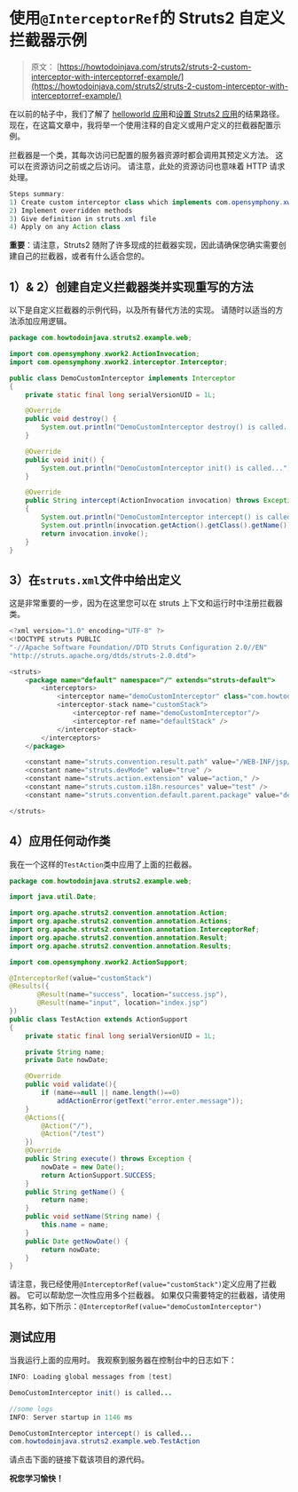 # 使用`@InterceptorRef`的 Struts2 自定义拦截器示例

> 原文： [https://howtodoinjava.com/struts2/struts-2-custom-interceptor-with-interceptorref-example/](https://howtodoinjava.com/struts2/struts-2-custom-interceptor-with-interceptorref-example/)

在以前的帖子中，我们了解了 [helloworld 应用](//howtodoinjava.com/struts-2/struts-2-hello-world-with-annotations/ "Struts2 hello world with annotations")和[设置 Struts2 应用](//howtodoinjava.com/struts-2/how-to-correctly-set-result-path-in-struts-2/ "How to correctly set result path in Struts2")的结果路径。 现在，在这篇文章中，我将举一个使用注释的自定义或用户定义的拦截器配置示例。

拦截器是一个类，其每次访问已配置的服务器资源时都会调用其预定义方法。 这可以在资源访问之前或之后访问。 请注意，此处的资源访问也意味着 HTTP 请求处理。

```java
Steps summary:
1) Create custom interceptor class which implements com.opensymphony.xwork2.interceptor.Interceptor
2) Implement overridden methods
3) Give definition in struts.xml file
4) Apply on any Action class
```

**重要**：请注意，Struts2 随附了许多现成的拦截器实现，因此请确保您确实需要创建自己的拦截器，或者有什么适合您的。

## 1）& 2）创建自定义拦截器类并实现重写的方法

以下是自定义拦截器的示例代码，以及所有替代方法的实现。 请随时以适当的方法添加应用逻辑。

```java
package com.howtodoinjava.struts2.example.web;

import com.opensymphony.xwork2.ActionInvocation;
import com.opensymphony.xwork2.interceptor.Interceptor;

public class DemoCustomInterceptor implements Interceptor
{
	private static final long serialVersionUID = 1L;

	@Override
	public void destroy() {
		System.out.println("DemoCustomInterceptor destroy() is called...");
	}

	@Override
	public void init() {
		System.out.println("DemoCustomInterceptor init() is called...");
	}

	@Override
	public String intercept(ActionInvocation invocation) throws Exception 
	{
		System.out.println("DemoCustomInterceptor intercept() is called...");
		System.out.println(invocation.getAction().getClass().getName());
		return invocation.invoke();
	}
}

```

## 3）在`struts.xml`文件中给出定义

这是非常重要的一步，因为在这里您可以在 struts 上下文和运行时中注册拦截器类。

```java
<?xml version="1.0" encoding="UTF-8" ?>
<!DOCTYPE struts PUBLIC
"-//Apache Software Foundation//DTD Struts Configuration 2.0//EN"
"http://struts.apache.org/dtds/struts-2.0.dtd">

<struts>
	<package name="default" namespace="/" extends="struts-default">
		<interceptors>	
			<interceptor name="demoCustomInterceptor" class="com.howtodoinjava.struts2.example.web.DemoCustomInterceptor" />
			<interceptor-stack name="customStack">
	     		<interceptor-ref name="demoCustomInterceptor"/>
				<interceptor-ref name="defaultStack" />
        	</interceptor-stack>
	    </interceptors>	    
	</package>

	<constant name="struts.convention.result.path" value="/WEB-INF/jsp/" />
	<constant name="struts.devMode" value="true" />
	<constant name="struts.action.extension" value="action," />
	<constant name="struts.custom.i18n.resources" value="test" />
	<constant name="struts.convention.default.parent.package" value="default"/>

</struts>

```

## 4）应用任何动作类

我在一个这样的`TestAction`类中应用了上面的拦截器。

```java
package com.howtodoinjava.struts2.example.web;

import java.util.Date;

import org.apache.struts2.convention.annotation.Action;
import org.apache.struts2.convention.annotation.Actions;
import org.apache.struts2.convention.annotation.InterceptorRef;
import org.apache.struts2.convention.annotation.Result;
import org.apache.struts2.convention.annotation.Results;

import com.opensymphony.xwork2.ActionSupport;

@InterceptorRef(value="customStack")
@Results({
	   @Result(name="success", location="success.jsp"),
	   @Result(name="input", location="index.jsp")
})
public class TestAction extends ActionSupport 
{
	private static final long serialVersionUID = 1L;

	private String name;
    private Date nowDate;

    @Override
    public void validate(){
        if (name==null || name.length()==0)
            addActionError(getText("error.enter.message"));
    }
    @Actions({
        @Action("/"),
        @Action("/test")
    })
    @Override
    public String execute() throws Exception {
        nowDate = new Date();
        return ActionSupport.SUCCESS;
    }
    public String getName() {
		return name;
	}
	public void setName(String name) {
		this.name = name;
	}
	public Date getNowDate() {
        return nowDate;
    }
}

```

请注意，我已经使用`@InterceptorRef(value="customStack")`定义应用了拦截器。 它可以帮助您一次性应用多个拦截器。 如果仅只需要特定的拦截器，请使用其名称，如下所示：`@InterceptorRef(value="demoCustomInterceptor")`

## 测试应用

当我运行上面的应用时。 我观察到服务器在控制台中的日志如下：

```java
INFO: Loading global messages from [test]

DemoCustomInterceptor init() is called...

//some logs
INFO: Server startup in 1146 ms

DemoCustomInterceptor intercept() is called...
com.howtodoinjava.struts2.example.web.TestAction

```

请点击下面的链接下载该项目的源代码。

**祝您学习愉快！**